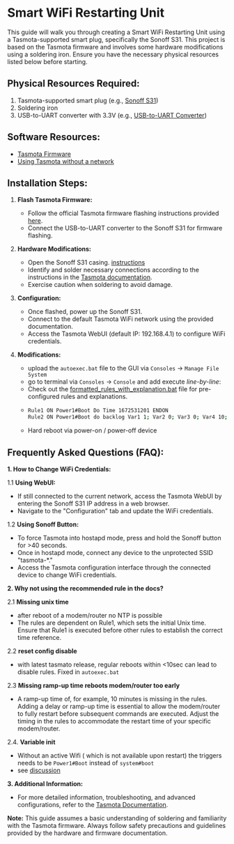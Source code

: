 # Smart WiFi Restarting Unit

This guide will walk you through creating a Smart WiFi Restarting Unit using a Tasmota-supported smart plug, specifically the Sonoff S31. This project is based on the Tasmota firmware and involves some hardware modifications using a soldering iron. Ensure you have the necessary physical resources listed below before starting.

## Physical Resources Required:

1. Tasmota-supported smart plug (e.g., [Sonoff S31](https://a.co/d/egYRv0p))
2. Soldering iron
3. USB-to-UART converter with 3.3V (e.g., [USB-to-UART Converter](https://a.co/d/6l37PIg))

## Software Resources:

- [Tasmota Firmware](https://ota.tasmota.com/tasmota/)
- [Using Tasmota without a network](https://world.hey.com/goekesmi/using-tasmota-without-a-network-a-post-preserved-from-the-past-303b26f0)

## Installation Steps:

1. **Flash Tasmota Firmware:**
   - Follow the official Tasmota firmware flashing instructions provided [here](https://ota.tasmota.com/tasmota/).
   - Connect the USB-to-UART converter to the Sonoff S31 for firmware flashing.

2. **Hardware Modifications:**
   - Open the Sonoff S31 casing. [instructions](https://tasmota.github.io/docs/devices/Sonoff-S31/)
   - Identify and solder necessary connections according to the instructions in the [Tasmota documentation](https://ota.tasmota.com/tasmota/).
   - Exercise caution when soldering to avoid damage.

3. **Configuration:**
   - Once flashed, power up the Sonoff S31.
   - Connect to the default Tasmota WiFi network using the provided documentation.
   - Access the Tasmota WebUI (default IP: 192.168.4.1) to configure WiFi credentials.

4. **Modifications:**
   - upload the `autoexec.bat` file to the GUI via `Consoles` -> `Manage File System`
   - go to terminal via `Consoles` -> `Console` and add execute *line-by-line*:
   - Check out the [formatted_rules_with_explanation.bat](formatted_rules_with_explanation.bat) file for pre-configured rules and explanations.
   - ```bash
     Rule1 ON Power1#Boot Do Time 1672531201 ENDON
     Rule2 ON Power1#Boot do backlog Var1 1; Var2 0; Var3 0; Var4 10; Var5 10; ENDON ON Time#Minute|%Var5% DO backlog LedState 0; Var; Delay 100; Ping4 8.8.8.8; ENDON ON Ping#8.8.8.8#Success==0 DO backlog Var5 %Var4%; Power1 0; Delay 40; Power1 1; Add2 1; Var3 %timestamp%; ENDON ON Ping#8.8.8.8#Success>0 DO backlog LedState 1; Var5 %Var1%; ENDON
     ```
   - Hard reboot via power-on / power-off device

## Frequently Asked Questions (FAQ):

**1. How to Change WiFi Credentials:**

   1.1 **Using WebUI:**
   - If still connected to the current network, access the Tasmota WebUI by entering the Sonoff S31 IP address in a web browser.
   - Navigate to the "Configuration" tab and update the WiFi credentials.

   1.2 **Using Sonoff Button:**
   - To force Tasmota into hostapd mode, press and hold the Sonoff button for >40 seconds.
   - Once in hostapd mode, connect any device to the unprotected SSID "tasmota-*."
   - Access the Tasmota configuration interface through the connected device to change WiFi credentials.

**2. Why not using the recommended rule in the docs?**
   
2.1 **Missing unix time**
- after reboot of a modem/router no NTP is possible
- The rules are dependent on Rule1, which sets the initial Unix time. Ensure that Rule1 is executed before other rules to establish the correct time reference.

2.2 **reset config disable**
- with latest tasmato release, regular reboots within <10sec can lead to disable rules. Fixed in `autoexec.bat`

2.3 **Missing ramp-up time reboots modem/router too early** 
- A ramp-up time of, for example, 10 minutes is missing in the rules. Adding a delay or ramp-up time is essential to allow the modem/router to fully restart before subsequent commands are executed. Adjust the timing in the rules to accommodate the restart time of your specific modem/router.

2.4. **Variable init**
- Without an active Wifi ( which is not available upon restart) the triggers needs to be `Power1#Boot` instead of `system#boot`
- see [discussion](https://github.com/arendst/Tasmota/issues/9026#issuecomment-668879510)

**3. Additional Information:**
   - For more detailed information, troubleshooting, and advanced configurations, refer to the [Tasmota Documentation](https://ota.tasmota.com/tasmota/).

**Note:** This guide assumes a basic understanding of soldering and familiarity with the Tasmota firmware. Always follow safety precautions and guidelines provided by the hardware and firmware documentation.
